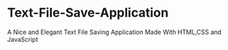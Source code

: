 # Text-File-Save-Application
A Nice and Elegant Text File Saving Application Made With HTML,CSS and JavaScript
